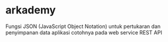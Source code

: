 # arkademy
Fungsi JSON (JavaScript Object Notation) untuk pertukaran dan penyimpanan data aplikasi cotohnya pada web service REST API
